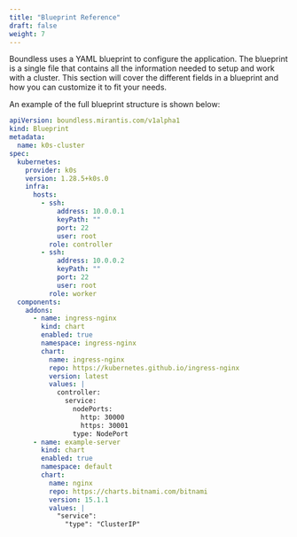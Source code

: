 ```yaml
---
title: "Blueprint Reference"
draft: false
weight: 7
---
```


Boundless uses a YAML blueprint to configure the application. The blueprint is
a single file that contains all the information needed to setup and work with a cluster.
This section will cover the different fields in a blueprint and how you can customize it to
fit your needs.

An example of the full blueprint structure is shown below:

```yaml
apiVersion: boundless.mirantis.com/v1alpha1
kind: Blueprint
metadata:
  name: k0s-cluster
spec:
  kubernetes:
    provider: k0s
    version: 1.28.5+k0s.0
    infra:
      hosts:
        - ssh:
            address: 10.0.0.1
            keyPath: ""
            port: 22
            user: root
          role: controller
        - ssh:
            address: 10.0.0.2
            keyPath: ""
            port: 22
            user: root
          role: worker
  components:
    addons:
      - name: ingress-nginx
        kind: chart
        enabled: true
        namespace: ingress-nginx
        chart:
          name: ingress-nginx
          repo: https://kubernetes.github.io/ingress-nginx
          version: latest
          values: |
            controller:
              service:
                nodePorts:
                  http: 30000
                  https: 30001
                type: NodePort
      - name: example-server
        kind: chart
        enabled: true
        namespace: default
        chart:
          name: nginx
          repo: https://charts.bitnami.com/bitnami
          version: 15.1.1
          values: |
            "service":
              "type": "ClusterIP"
```
